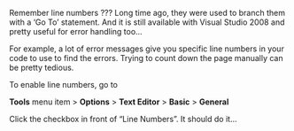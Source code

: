 
Remember line numbers ??? Long time ago, they were used to branch them with a ‘Go To’ statement. And it is still available with Visual Studio 2008 and pretty useful for error handling too…

For example, a lot of error messages give you specific line numbers in your code to use to find the errors. Trying to count down the page manually can be pretty tedious.

To enable line numbers, go to 

**Tools** menu item > **Options** > **Text Editor** > **Basic** > **General**

Click the checkbox in front of &#8220;Line Numbers&#8221;. It should do it…